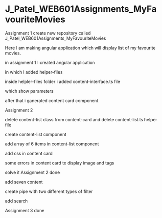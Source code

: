 # J_Patel_WEB601Assignments_MyFavouriteMovies
Assignment 1 create new repository called J_Patel_WEB601Assignments_MyFavouriteMovies

Here I am making angular application which will display list of my favourite movies.

in assignment 1 I created angular application

in which I added helper-files

inside helpler-files folder i added content-interface.ts file

which show parameters

after that i ganerated content card component

Assignment 2

delete content-list class from content-card and delete content-list.ts helper file

create content-list component

add array of 6 items in content-list component

add css in content card

some errors in content card
to display image and tags

solve it
Assignment 2 done

add seven content

create pipe with two different types of filter

add search

Assignment 3 done

